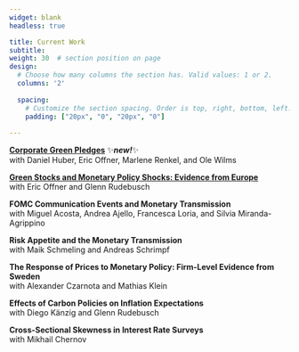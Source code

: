 ```yaml
---
widget: blank
headless: true

title: Current Work
subtitle:
weight: 30  # section position on page
design:
  # Choose how many columns the section has. Valid values: 1 or 2.
  columns: '2'
  
  spacing:
    # Customize the section spacing. Order is top, right, bottom, left.
    padding: ["20px", "0", "20px", "0"]  
  
---
```


**[Corporate Green Pledges](/publication/green-pledges)** :sparkles:***new!***:sparkles:   
with Daniel Huber, Eric Offner, Marlene Renkel, and Ole Wilms

**[Green Stocks and Monetary Policy Shocks: Evidence from Europe](/publication/green-mps)**   
with Eric Offner and Glenn Rudebusch

**FOMC Communication Events and Monetary Transmission**   
with Miguel Acosta, Andrea Ajello, Francesca Loria, and Silvia Miranda-Agrippino

**Risk Appetite and the Monetary Transmission**   
with Maik Schmeling and Andreas Schrimpf

**The Response of Prices to Monetary Policy: Firm-Level Evidence from Sweden**  
with Alexander Czarnota and Mathias Klein

**Effects of Carbon Policies on Inflation Expectations**  
with Diego Känzig and Glenn Rudebusch

**Cross-Sectional Skewness in Interest Rate Surveys**    
with Mikhail Chernov


